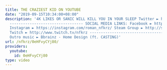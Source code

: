 ```yaml
---
title: THE CRAZIEST KID ON YOUTUBE
date: "2019-09-15T10:34:00+08:00"
description: '4K LIKES OR SANIC WILL KILL YOU IN YOUR SLEEP Twitter ► https://twitter.com/NFKRZ
  --------------------------------- SOCIAL MEDIA LINKS: Facebook ► https://www.facebook.com/NFKRZ1
  Instagram ► https://instagram.com/roman_nfkrz/ Steam Group ► http://steamcommunity.com/groups/nfkrzgroup
  Twitch ► http://www.twitch.tv/nfkrz --------------------------------- Music: ---------------------------------
  Outro music ► Bbrainz - Home Design (ft. CASTING)'
url: /nfkrz/0eHFvyCYj80/
providers:
  youtube:
    id: 0eHFvyCYj80
type: video
---
```

